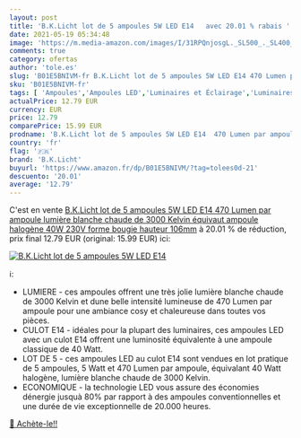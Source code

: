 ```yaml
---
layout: post
title: 'B.K.Licht lot de 5 ampoules 5W LED E14   avec 20.01 % rabais '
date: 2021-05-19 05:34:48
image: 'https://m.media-amazon.com/images/I/31RPQnjosgL._SL500_._SL400_.jpg'
comments: true
category: ofertas
author: 'tole.es'
slug: 'B01E5BNIVM-fr B.K.Licht lot de 5 ampoules 5W LED E14 470 Lumen par...'
sku: 'B01E5BNIVM-fr'
tags: [ 'Ampoules','Ampoules LED','Luminaires et Éclairage','Luminaires et éclairage','b.k.licht', ]
actualPrice: 12.79 EUR
currency: EUR
price: 12.79
comparePrice: 15.99 EUR
prodname: 'B.K.Licht lot de 5 ampoules 5W LED E14  470 Lumen par ampoule  lumière blanche chaude de 3000 Kelvin  équivaut ampoule halogène 40W  230V  forme bougie  hauteur 106mm'
country: 'fr'
flag: '🇫🇷'
brand: 'B.K.Licht'
buyurl: 'https://www.amazon.fr/dp/B01E5BNIVM/?tag=tolees0d-21'
descuento: '20.01'
average: '12.79'
---
```


C'est en vente [B.K.Licht lot de 5 ampoules 5W LED E14  470 Lumen par ampoule  lumière blanche chaude de 3000 Kelvin  équivaut ampoule halogène 40W  230V  forme bougie  hauteur 106mm](https://www.amazon.fr/dp/B01E5BNIVM/?tag=tolees0d-21)  à  20.01 % de réduction, prix final  12.79 EUR (original: 15.99 EUR) ici:

[![B.K.Licht lot de 5 ampoules 5W LED E14  ](https://m.media-amazon.com/images/I/31RPQnjosgL._SL500_._SL400_.jpg)](https://www.amazon.fr/dp/B01E5BNIVM/?tag=tolees0d-21)

ℹ️:

- LUMIERE - ces ampoules offrent une très jolie lumière blanche chaude de 3000 Kelvin et dune belle intensité lumineuse de 470 Lumen par ampoule pour une ambiance cosy et chaleureuse dans toutes vos pièces.
- CULOT E14 - idéales pour la plupart des luminaires, ces ampoules LED avec un culot E14 offrent une luminosité équivalente à une ampoule classique de 40 Watt.
- LOT DE 5 - ces ampoules LED au culot E14 sont vendues en lot pratique de 5 ampoules, 5 Watt et 470 Lumen par ampoule, équivalant 40 Watt halogène, lumière blanche chaude de 3000 Kelvin.
- ECONOMIQUE - la technologie LED vous assure des économies dénergie jusquà 80% par rapport à des ampoules conventionnelles et une durée de vie exceptionnelle de 20.000 heures.

[🛒 Achète-le!!](https://www.amazon.fr/dp/B01E5BNIVM/?tag=tolees0d-21)
